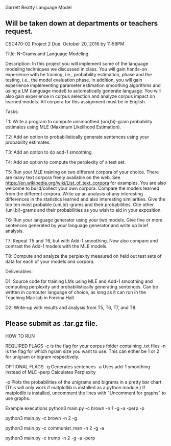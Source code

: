Garrett Beatty
Language Model

Will be taken down at departments or teachers request.
--------------------------------------------------------------------------------------------------
CSC470-02
Project 2
Due: October 20, 2016 by 11:59PM

Title: N-Grams and Language Modeling 

Description: In this project you will implement some of the language modeling techniques we discussed in class. You will gain hands-on experience with he training, i.e., probability estimation, phase and the testing, i.e., the model evaluation phase. In addition, you will gain experience implementing parameter estimation smoothing algorithms and using a LM (language model) to automatically generate language. You will also gain experience in corpus selection and analyze corpus impact on learned models. All corpora for this assignment must be in English.

Tasks:

T1: Write a program to compute unsmoothed {uni,bi}-gram probability estimates using MLE (Maximum Likelihood Estimation). 

T2: Add an option to probabilistically generate sentences using your probability estimates. 

T3: Add an option to do add-1 smoothing. 

T4: Add an option to compute the perplexity of a test set. 

T5: Run your MLE training on two different corpora of your choice. There are many text corpora freely available on the web. See https://en.wikipedia.org/wiki/List_of_text_corpora for examples. You are also welcome to build/collect your own corpora. Compare the models learned from the different corpora. Write up an analysis of any interesting differences in the statistics learned and also interesting similarities. Give the top ten most probable {uni,bi}-grams and their probabilities. Cite other {uni,bi}-grams and their probabilities as you wish to aid in your exposition.

T6: Run your language generator using your two models. Give five or more sentences generated by your language generator and write up brief analysis.

T7: Repeat T5 and T6, but with Add-1 smoothing. Now also compare and contrast the Add-1 models with the MLE models. 

T8: Compute and analyze the perplexity measured on held out test sets of data for each of your models and corpora. 

Deliverables:

D1: Source code for training LMs using MLE and Add-1 smoothing and computing perplexity and probabilistically generating sentences. Can be written in computer language of choice, as long as it can run in the Teaching Mac lab in Forcina Hall. 

D2: Write-up with results and analysis from T5, T6, T7, and T8.


Please submit as .tar.gz file.
--------------------------------------------------------------------------------------------------


HOW TO RUN

REQUIRED FLAGS
-c is the flag for your corpus folder containing .txt files
-n is the flag for which ngram size you want to use. This can either be 1 or 2 for unigram or bigram respectively.


OPTIONAL FLAGS
-g Generates sentences
-a Uses add-1 smoothing instead of MLE
-perp Calculates Perplexity

-p Plots the probabilities of the unigrams and bigrams in a pretty bar chart. 
(This will only work if matplotlib is installed as a python module.) If matplotlib is installed, uncomment the lines with "Uncomment for graphs" to use graphs.


Example executions
python3 main.py -c brown -n 1 -g -a -perp -p

python3 main.py -c brown -n 2 -g

python3 main.py -c communist_man -n 2 -g -a 

python3 main.py -c trump -n 2 -g -a -perp


